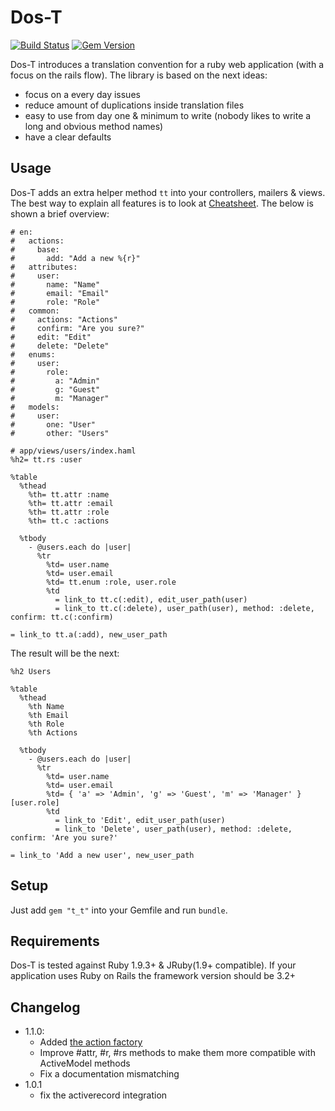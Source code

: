 # Dos-T

[![Build Status](https://travis-ci.org/jalkoby/tt.svg?branch=master)](https://travis-ci.org/jalkoby/tt)
[![Gem Version](https://badge.fury.io/rb/t_t.svg)](https://badge.fury.io/rb/t_t)

Dos-T introduces a translation convention for a ruby web application (with a focus on the rails flow). The library is based on the next ideas:
- focus on a every day issues
- reduce amount of duplications inside translation files
- easy to use from day one & minimum to write (nobody likes to write a long and obvious method names)
- have a clear defaults

## Usage

Dos-T adds an extra helper method `tt` into your controllers, mailers & views. The best way to explain all features
is to look at [Cheatsheet](./cheatsheet.md). The below is shown a brief overview:

```Haml
# en:
#   actions:
#     base:
#       add: "Add a new %{r}"
#   attributes:
#     user:
#       name: "Name"
#       email: "Email"
#       role: "Role"
#   common:
#     actions: "Actions"
#     confirm: "Are you sure?"
#     edit: "Edit"
#     delete: "Delete"
#   enums:
#     user:
#       role:
#         a: "Admin"
#         g: "Guest"
#         m: "Manager"
#   models:
#     user:
#       one: "User"
#       other: "Users"

# app/views/users/index.haml
%h2= tt.rs :user

%table
  %thead
    %th= tt.attr :name
    %th= tt.attr :email
    %th= tt.attr :role
    %th= tt.c :actions

  %tbody
    - @users.each do |user|
      %tr
        %td= user.name
        %td= user.email
        %td= tt.enum :role, user.role
        %td
          = link_to tt.c(:edit), edit_user_path(user)
          = link_to tt.c(:delete), user_path(user), method: :delete, confirm: tt.c(:confirm)

= link_to tt.a(:add), new_user_path
```

The result will be the next:
```Haml
%h2 Users

%table
  %thead
    %th Name
    %th Email
    %th Role
    %th Actions

  %tbody
    - @users.each do |user|
      %tr
        %td= user.name
        %td= user.email
        %td= { 'a' => 'Admin', 'g' => 'Guest', 'm' => 'Manager' }[user.role]
        %td
          = link_to 'Edit', edit_user_path(user)
          = link_to 'Delete', user_path(user), method: :delete, confirm: 'Are you sure?'

= link_to 'Add a new user', new_user_path
```

## Setup

Just add `gem "t_t"` into your Gemfile and run `bundle`.

## Requirements

Dos-T is tested against Ruby 1.9.3+ & JRuby(1.9+ compatible). If your application uses Ruby on Rails the framework version should be 3.2+

## Changelog

- 1.1.0:
  - Added [the action factory](./docs/action_factory.md)
  - Improve #attr, #r, #rs methods to make them more compatible with ActiveModel methods
  - Fix a documentation mismatching
- 1.0.1
  - fix the activerecord integration
